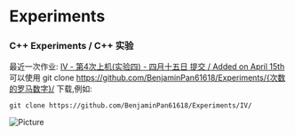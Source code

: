 # Experiments
### C++ Experiments / C++ 实验
最近一次作业: <a href="https://github.com/BenjaminPan61618/Experiments/IV"> IV - 第4次上机(实验四)  - 四月十五日 提交 / Added on April 15th </a>\
可以使用 git clone https://github.com/BenjaminPan61618/Experiments/{次数的罗马数字}/ 下载,例如:
```shell
git clone https://github.com/BenjaminPan61618/Experiments/IV/
```


![Picture](https://BenjaminPan61618.github.io/%E5%B1%8F%E5%B9%95%E6%88%AA%E5%9B%BE%202023-04-15%20122014.png)
